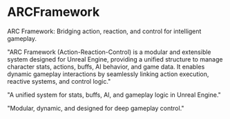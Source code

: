 # ARCFramework
ARC Framework: Bridging action, reaction, and control for intelligent gameplay.

"ARC Framework (Action-Reaction-Control) is a modular and extensible system designed for Unreal Engine, providing a unified structure to manage character stats, actions, buffs, AI behavior, and game data. It enables dynamic gameplay interactions by seamlessly linking action execution, reactive systems, and control logic."

"A unified system for stats, buffs, AI, and gameplay logic in Unreal Engine."

"Modular, dynamic, and designed for deep gameplay control."
